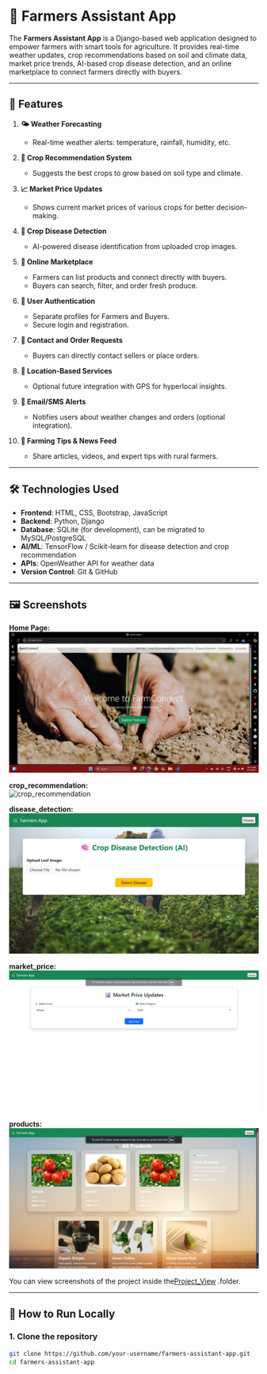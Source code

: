 # 🌾 Farmers Assistant App

The **Farmers Assistant App** is a Django-based web application designed to empower farmers with smart tools for agriculture. It provides real-time weather updates, crop recommendations based on soil and climate data, market price trends, AI-based crop disease detection, and an online marketplace to connect farmers directly with buyers.

---

## 🚀 Features

1. **🌤️ Weather Forecasting**
   - Real-time weather alerts: temperature, rainfall, humidity, etc.

2. **🌱 Crop Recommendation System**
   - Suggests the best crops to grow based on soil type and climate.

3. **📈 Market Price Updates**
   - Shows current market prices of various crops for better decision-making.

4. **🧠 Crop Disease Detection**
   - AI-powered disease identification from uploaded crop images.

5. **🛒 Online Marketplace**
   - Farmers can list products and connect directly with buyers.
   - Buyers can search, filter, and order fresh produce.

6. **👥 User Authentication**
   - Separate profiles for Farmers and Buyers.
   - Secure login and registration.

7. **📩 Contact and Order Requests**
   - Buyers can directly contact sellers or place orders.

8. **📍 Location-Based Services**
   - Optional future integration with GPS for hyperlocal insights.

9. **🔔 Email/SMS Alerts**
   - Notifies users about weather changes and orders (optional integration).

10. **📰 Farming Tips & News Feed**
    - Share articles, videos, and expert tips with rural farmers.

---

## 🛠️ Technologies Used

- **Frontend**: HTML, CSS, Bootstrap, JavaScript
- **Backend**: Python, Django
- **Database**: SQLite (for development), can be migrated to MySQL/PostgreSQL
- **AI/ML**: TensorFlow / Scikit-learn for disease detection and crop recommendation
- **APIs**: OpenWeather API for weather data
- **Version Control**: Git & GitHub

---

## 🖼️ Screenshots
**Home Page:**  
![homepage](farmers_app/project_view/homepage.jpg)

**crop_recommendation:**  
![crop_recommendation](farmers_app/project_view/crop_recommendation.jpg)

**disease_detection:**  
![disease_detection](farmers_app/project_view/disease_detection.jpg)

**market_price:**  
![market_price](farmers_app/project_view/market_price.jpg)

**products:**  
![products](farmers_app/project_view/products.jpg)


You can view screenshots of the project inside the[Project_View](./farmers_app/project_view/)
.folder.

---

## 🔧 How to Run Locally

### 1. Clone the repository
```bash
git clone https://github.com/your-username/farmers-assistant-app.git
cd farmers-assistant-app

